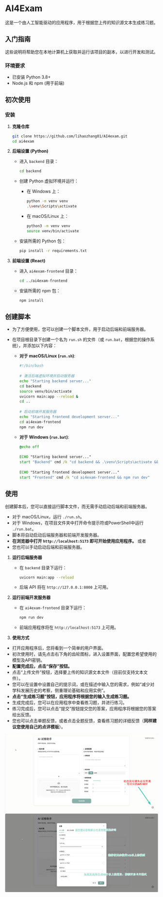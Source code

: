 # AI4Exam

这是一个由人工智能驱动的应用程序，用于根据您上传的知识源文本生成练习题。



## 入门指南

这些说明将帮助您在本地计算机上获取并运行该项目的副本，以进行开发和测试。

### 环境要求

-   已安装 Python 3.8+
-   Node.js 和 npm (用于前端)
## 初次使用
### 安装

1.  **克隆仓库**

    ```sh
    git clone https://github.com/lihaozhang01/AI4exam.git
    cd ai4exam
    ```

2.  **后端设置 (Python)**

    -   进入 `backend` 目录：
        ```sh
        cd backend
        ```

    -   创建 Python 虚拟环境并运行：

        -   在 Windows 上：
            ```sh
            python -m venv venv
            .\venv\Scripts\activate
            ```

        -   在 macOS/Linux 上：
            ```sh
            python3 -m venv venv
            source venv/bin/activate
            ```

    -   安装所需的 Python 包：
        ```sh
        pip install -r requirements.txt
        ```

3.  **前端设置 (React)**

    -   进入 `ai4exam-frontend` 目录：
        ```sh
        cd ../ai4exam-frontend
        ```

    -   安装所需的 npm 包：
        ```sh
        npm install
        ```
## 创建脚本
- 为了方便使用，您可以创建一个脚本文件，用于启动后端和前端服务器。
- 在项目根目录下创建一个名为 `run.sh` 的文件（或 `run.bat`，根据您的操作系统），并添加以下内容：

  -   **对于 macOS/Linux (`run.sh`)**:
      ```sh
      #!/bin/bash

      # 激活后端虚拟环境并启动服务器
      echo "Starting backend server..."
      cd backend
      source venv/bin/activate
      uvicorn main:app --reload &
      cd ..

      # 启动前端开发服务器
      echo "Starting frontend development server..."
      cd ai4exam-frontend
      npm run dev
      ```

  -   **对于 Windows (`run.bat`)**:
      ```bat
      @echo off

      ECHO "Starting backend server..."
      start "Backend" cmd /k "cd backend && .\venv\Scripts\activate && uvicorn main:app --reload"

      ECHO "Starting frontend development server..."
      start "Frontend" cmd /k "cd ai4exam-frontend && npm run dev"
      ```
## 使用
创建脚本后，您可以直接运行脚本文件，而无需手动启动后端和前端服务器。
- 对于 macOS/Linux，运行 `./run.sh`。
- 对于 Windows，在项目文件夹中打开命令提示符或PowerShell中运行 `./run.bat`。
- 脚本将自动启动后端服务器和前端开发服务器。
- **在浏览器中打开 `http://localhost:5173` 即可开始使用应用程序。**
或者
- 您也可以手动启动后端和前端服务器。
1.  **运行后端服务器**

    -   在 `backend` 目录下运行：
        ```sh
        uvicorn main:app --reload
        ```
    -   后端 API 将在 `http://127.0.0.1:8000` 上可用。

2.  **运行前端开发服务器**

    -   在 `ai4exam-frontend` 目录下运行：
        ```sh
        npm run dev
        ```
    -   前端应用程序将在 `http://localhost:5173` 上可用。

3. **使用方式**
  - 打开应用程序后，您将看到一个简单的用户界面。
  - 初次使用时，请先点击右下角的齿轮图标，进入设置界面，配置您希望使用的模型及API密钥。
  - **配置完成后，点击“保存”按钮。**
  - 点击“上传文件”按钮，选择要上传的知识源文本文件（目前仅支持文本文件）。
  - 您可以在设置中设置自己的提示词，或在描述中输入您的需求，例如“减少对学科发展历史的考察，侧重理论基础和应用实例”。
  - **点击“生成练习题”按钮，应用程序将根据您的输入生成练习题。**
  - 生成完成后，您可以在应用程序中查看练习题，并进行练习。
  - 练习完成后，您可以点击“提交”按钮提交您的答案，应用程序将根据您的答案给出反馈。
  - 您也可以点击单题反馈，或者点击全题反馈，查看练习题的详细反馈（**同样建议您使用自己的点评模板**）。

![应用截图](docs/images/开始界面.png)
![应用截图](docs/images/设置界面.png)